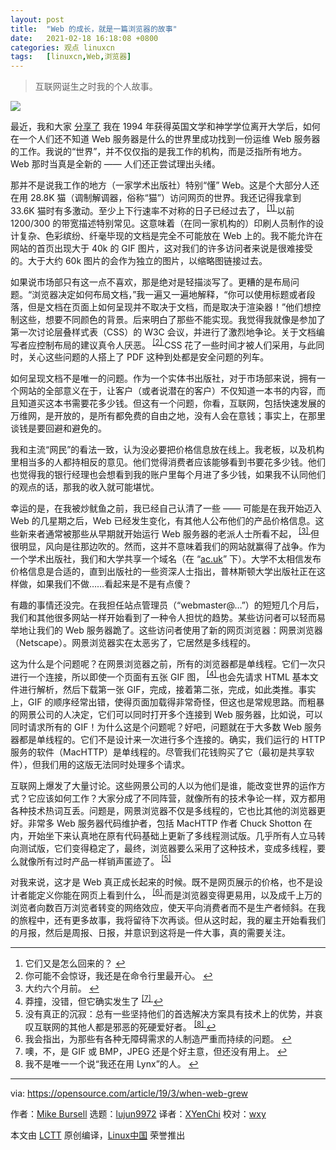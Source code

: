 ```yaml
---
layout: post
title:	"Web 的成长，就是一篇浏览器的故事"
date:	2021-02-18 16:18:08 +0800 
categories:	观点 linuxcn 
tags:	[linuxcn,Web,浏览器]
---
```




> 
> 互联网诞生之时我的个人故事。
> 
> 
> 


![](/Asserts/Images//attachment/album/202102/18/161753qb8tytkc6bnxbavn.jpg)


最近，我和大家 [分享了](https://opensource.com/article/18/11/how-web-was-won) 我在 1994 年获得英国文学和神学学位离开大学后，如何在一个人们还不知道 Web 服务器是什么的世界里成功找到一份运维 Web 服务器的工作。我说的“世界”，并不仅仅指的是我工作的机构，而是泛指所有地方。Web 那时当真是全新的 —— 人们还正尝试理出头绪。


那并不是说我工作的地方（一家学术出版社）特别“懂” Web。这是个大部分人还在用 28.8K 猫（调制解调器，俗称“猫”）访问网页的世界。我还记得我拿到 33.6K 猫时有多激动。至少上下行速率不对称的日子已经过去了，<sup class="footnote-ref"> <a href="#fn1" id="fnref1">  [1] </a></sup> 以前 1200/300 的带宽描述特别常见。这意味着（在同一家机构的）印刷人员制作的设计复杂、色彩缤纷、纤毫毕现的文档是完全不可能放在 Web 上的。我不能允许在网站的首页出现大于 40k 的 GIF 图片，这对我们的许多访问者来说是很难接受的。大于大约 60k 图片的会作为独立的图片，以缩略图链接过去。


如果说市场部只有这一点不喜欢，那是绝对是轻描淡写了。更糟的是布局问题。“浏览器决定如何布局文档，”我一遍又一遍地解释，“你可以使用标题或者段落，但是文档在页面上如何呈现并不取决于文档，而是取决于渲染器！”他们想控制这些，想要不同颜色的背景。后来明白了那些不能实现。我觉得我就像是参加了第一次讨论层叠样式表（CSS）的 W3C 会议，并进行了激烈地争论。关于文档编写者应控制布局的建议真令人厌恶。<sup class="footnote-ref"> <a href="#fn2" id="fnref2">  [2] </a></sup> CSS 花了一些时间才被人们采用，与此同时，关心这些问题的人搭上了 PDF 这种到处都是安全问题的列车。


如何呈现文档不是唯一的问题。作为一个实体书出版社，对于市场部来说，拥有一个网站的全部意义在于，让客户（或者说潜在的客户）不仅知道一本书的内容，而且知道买这本书需要花多少钱。但这有一个问题，你看，互联网，包括快速发展的万维网，是开放的，是所有都免费的自由之地，没有人会在意钱；事实上，在那里谈钱是要回避和避免的。


我和主流“网民”的看法一致，认为没必要把价格信息放在线上。我老板，以及机构里相当多的人都持相反的意见。他们觉得消费者应该能够看到书要花多少钱。他们也觉得我的银行经理也会想看到我的账户里每个月进了多少钱，如果我不认同他们的观点的话，那我的收入就可能堪忧。


幸运的是，在我被炒鱿鱼之前，我已经自己认清了一些 —— 可能是在我开始迈入 Web 的几星期之后，Web 已经发生变化，有其他人公布他们的产品价格信息。这些新来者通常被那些从早期就开始运行 Web 服务器的老派人士所看不起，<sup class="footnote-ref"> <a href="#fn3" id="fnref3">  [3] </a></sup> 但很明显，风向是往那边吹的。然而，这并不意味着我们的网站就赢得了战争。作为一个学术出版社，我们和大学共享一个域名（在 “[ac.uk](http://ac.uk)” 下）。大学不太相信发布价格信息是合适的，直到出版社的一些资深人士指出，普林斯顿大学出版社正在这样做，如果我们不做……看起来是不是有点傻？


有趣的事情还没完。在我担任站点管理员（“webmaster@…”）的短短几个月后，我们和其他很多网站一样开始看到了一种令人担忧的趋势。某些访问者可以轻而易举地让我们的 Web 服务器跪了。这些访问者使用了新的网页浏览器：网景浏览器（Netscape）。网景浏览器实在太恶劣了，它居然是多线程的。


这为什么是个问题呢？在网景浏览器之前，所有的浏览器都是单线程。它们一次只进行一个连接，所以即使一个页面有五张 GIF 图，<sup class="footnote-ref"> <a href="#fn4" id="fnref4">  [4] </a></sup> 也会先请求 HTML 基本文件进行解析，然后下载第一张 GIF，完成，接着第二张，完成，如此类推。事实上，GIF 的顺序经常出错，使得页面加载得非常奇怪，但这也是常规思路。而粗暴的网景公司的人决定，它们可以同时打开多个连接到 Web 服务器，比如说，可以同时请求所有的 GIF！为什么这是个问题呢？好吧，问题就在于大多数 Web 服务器都是单线程的。它们不是设计来一次进行多个连接的。确实，我们运行的 HTTP 服务的软件（MacHTTP）是单线程的。尽管我们花钱购买了它（最初是共享软件），但我们用的这版无法同时处理多个请求。


互联网上爆发了大量讨论。这些网景公司的人以为他们是谁，能改变世界的运作方式？它应该如何工作？大家分成了不同阵营，就像所有的技术争论一样，双方都用各种技术热词互丢。问题是，网景浏览器不仅是多线程的，它也比其他的浏览器更好。非常多 Web 服务器代码维护者，包括 MacHTTP 作者 Chuck Shotton 在内，开始坐下来认真地在原有代码基础上更新了多线程测试版。几乎所有人立马转向测试版，它们变得稳定了，最终，浏览器要么采用了这种技术，变成多线程，要么就像所有过时产品一样销声匿迹了。<sup class="footnote-ref"> <a href="#fn5" id="fnref5">  [5] </a></sup>


对我来说，这才是 Web 真正成长起来的时候。既不是网页展示的价格，也不是设计者能定义你能在网页上看到什么，<sup class="footnote-ref"> <a href="#fn6" id="fnref6">  [6] </a></sup> 而是浏览器变得更易用，以及成千上万的浏览者向数百万浏览者转变的网络效应，使天平向消费者而不是生产者倾斜。在我的旅程中，还有更多故事，我将留待下次再谈。但从这时起，我的雇主开始看我们的月报，然后是周报、日报，并意识到这将是一件大事，真的需要关注。




---



1. 它们又是怎么回来的？ [↩︎](#fnref1)
2. 你可能不会惊讶，我还是在命令行里最开心。 [↩︎](#fnref2)
3. 大约六个月前。 [↩︎](#fnref3)
4. 莽撞，没错，但它确实发生了 <sup class="footnote-ref"> <a href="#fn7" id="fnref7">  [7] </a></sup> [↩︎](#fnref4)
5. 没有真正的沉寂：总有一些坚持他们的首选解决方案具有技术上的优势，并哀叹互联网的其他人都是邪恶的死硬爱好者。 <sup class="footnote-ref"> <a href="#fn8" id="fnref8">  [8] </a></sup> [↩︎](#fnref5)
6. 我会指出，为那些有各种无障碍需求的人制造严重而持续的问题。 [↩︎](#fnref6)
7. 噢，不，是 GIF 或 BMP，JPEG 还是个好主意，但还没有用上。 [↩︎](#fnref7)
8. 我不是唯一一个说“我还在用 Lynx”的人。 [↩︎](#fnref8)





---


via: <https://opensource.com/article/19/3/when-web-grew>


作者：[Mike Bursell](https://opensource.com/users/mikecamel) 选题：[lujun9972](https://github.com/lujun9972) 译者：[XYenChi](https://github.com/XYenChi) 校对：[wxy](https://github.com/wxy)


本文由 [LCTT](https://github.com/LCTT/TranslateProject) 原创编译，[Linux中国](https://linux.cn/) 荣誉推出
